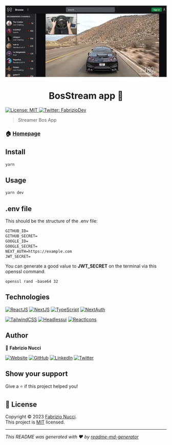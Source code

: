 ![BosStream](https://github.com/fabrinucci/next-streamer-app/blob/main/public/home.webp)

<h1 align="center">BosStream app 👋</h1>
<p>
  <a href="https://github.com/fabrinucci/next-streamer-app/blob/main/LICENCE.md" target="_blank">
    <img alt="License: MIT" src="https://img.shields.io/badge/License-MIT-yellow.svg" />
  </a>
  <a href="https://twitter.com/FabrizioDev" target="_blank">
    <img alt="Twitter: FabrizioDev" src="https://img.shields.io/twitter/follow/FabrizioDev.svg?style=social" />
  </a>
</p>

> Streamer Bos App

### 🏠 [Homepage](https://github.com/fabrinucci/next-streamer-app)

## Install

```sh
yarn
```

## Usage

```sh
yarn dev
```

## .env file

This should be the structure of the .env file:

```
GITHUB_ID=
GITHUB_SECRET=
GOOGLE_ID=
GOOGLE_SECRET=
NEXT_AUTH=https://example.com
JWT_SECRET=
```

You can generate a good value to <b>JWT_SECRET</b> on the terminal via this openssl command.

```
openssl rand -base64 32
```

## Technologies

[![ReactJS](https://img.shields.io/static/v1?label=&message=reactjs&color=149ECA&logo=react&logoColor=white&style=for-the-badge)](https://react.dev/)
[![NextJS](https://img.shields.io/static/v1?label=&message=nextjs&color=0d0d0d&logo=next.js&logoColor=white&style=for-the-badge)](https://nextjs.org/)
[![TypeScript](https://img.shields.io/static/v1?label=&message=typescript&color=3178C6&logo=typescript&logoColor=white&style=for-the-badge)](https://www.typescriptlang.org/)
[![NextAuth](https://img.shields.io/static/v1?label=&message=nextauth&color=A323D9&style=for-the-badge)](https://next-auth.js.org/)

[![TailwindCSS](https://img.shields.io/static/v1?label=&message=TailwindCSS&color=06B6D4&logo=tailwindcss&logoColor=white&style=for-the-badge)](https://tailwindcss.com/)
[![Headlessui](https://img.shields.io/static/v1?label=&message=headlessui&color=222222&logo=headlessui&logoColor=66E3FF&style=for-the-badge)](https://headlessui.com/)
[![ReactIcons](https://img.shields.io/static/v1?label=&message=react-icons&color=E91E63&logo=react&logoColor=white&style=for-the-badge)](https://react-icons.github.io/react-icons/)



## Author

👤 **Fabrizio Nucci**

[![Website](https://img.shields.io/static/v1?label=&message=website&color=CCCCF1&style=for-the-badge)](https://fabrinucci.github.io)
[![GitHub](https://img.shields.io/static/v1?label=&message=github&color=181717&logo=github&logoColor=white&style=for-the-badge)](https://github.com/fabrinucci)
[![LinkedIn](https://img.shields.io/static/v1?label=&message=linkedin&color=0A66C2&logo=linkedin&logoColor=white&style=for-the-badge)](https://linkedin.com/in/fabrinucci)
[![Twitter](https://img.shields.io/static/v1?label=&message=twitter&color=1D9BF0&logo=twitter&logoColor=white&style=for-the-badge)](https://twitter.com/FabrizioDev)

## Show your support

Give a ⭐️ if this project helped you!

## 📝 License

Copyright © 2023 [Fabrizio Nucci](https://github.com/fabrinucci).<br />
This project is [MIT](https://github.com/fabrinucci/next-streamer-app/blob/main/LICENCE.md) licensed.

---

_This README was generated with ❤️ by [readme-md-generator](https://github.com/kefranabg/readme-md-generator)_
